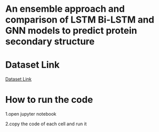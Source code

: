 # An ensemble approach and comparison of LSTM Bi-LSTM and GNN models to predict protein secondary structure
# Dataset Link
[Dataset Link](https://www.kaggle.com/datasets/watle107/anik2pssp)
# How to run the code
 1.open jupyter notebook
 
 2.copy the code of each cell and run it
